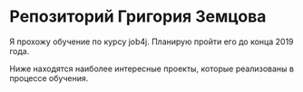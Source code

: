 # Репозиторий Григория Земцова

Я прохожу обучение по курсу job4j. Планирую пройти его до конца 2019 года.

Ниже находятся наиболее интересные проекты, которые реализованы в процессе обучения.